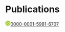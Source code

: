 # Publications

![Orcid logo](https://github.com/nhuneke/nhuneke.github.io/blob/main/ORCIDiD_icon16x16.png)[0000-0001-5981-6707](https://orcid.org/0000-0001-5981-6707)


